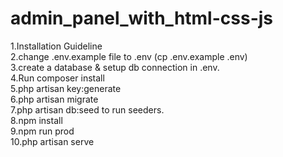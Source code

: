 # admin_panel_with_html-css-js
1.Installation Guideline<br>
2.change .env.example file to .env (cp .env.example .env)<br>
3.create a database & setup db connection in .env.<br>
4.Run composer install<br>
5.php artisan key:generate<br>
6.php artisan migrate<br>
7.php artisan db:seed to run seeders.<br>
8.npm install<br>
9.npm run prod<br>
10.php artisan serve<br>
